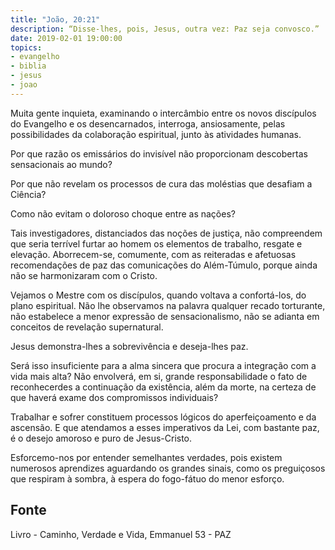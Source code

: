 ```yaml
---
title: "João, 20:21"
description: “Disse-lhes, pois, Jesus, outra vez: Paz seja convosco.”
date: 2019-02-01 19:00:00
topics: 
- evangelho
- biblia
- jesus
- joao
---
```


Muita gente inquieta, examinando o intercâmbio entre os novos discípulos do
Evangelho e os desencarnados, interroga, ansiosamente, pelas possibilidades da
colaboração espiritual, junto às atividades humanas.

Por que razão os emissários do invisível não proporcionam descobertas
sensacionais ao mundo?

Por que não revelam os processos de cura das moléstias que desafiam a
Ciência?

Como não evitam o doloroso choque entre as nações?

Tais investigadores, distanciados das noções de justiça, não compreendem que
seria terrível furtar ao homem os elementos de trabalho, resgate e elevação.
Aborrecem-se, comumente, com as reiteradas e afetuosas recomendações de paz das
comunicações do Além-Túmulo, porque ainda não se harmonizaram com o Cristo.

Vejamos o Mestre com os discípulos, quando voltava a confortá-los, do plano
espiritual. Não lhe observamos na palavra qualquer recado torturante, não
estabelece a menor expressão de sensacionalismo, não se adianta em conceitos de
revelação supernatural.

Jesus demonstra-lhes a sobrevivência e deseja-lhes paz.

Será isso insuficiente para a alma sincera que procura a integração com a vida
mais alta? Não envolverá, em si, grande responsabilidade o fato de reconhecerdes
a continuação da existência, além da morte, na certeza de que haverá exame dos
compromissos individuais?

Trabalhar e sofrer constituem processos lógicos do aperfeiçoamento e da
ascensão. E que atendamos a esses imperativos da Lei, com bastante paz, é o
desejo amoroso e puro de Jesus-Cristo.

Esforcemo-nos por entender semelhantes verdades, pois existem numerosos
aprendizes aguardando os grandes sinais, como os preguiçosos que respiram à
sombra, à espera do fogo-fátuo do menor esforço.



## Fonte
Livro - Caminho, Verdade e Vida, Emmanuel
53 -  PAZ
